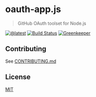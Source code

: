 # oauth-app.js

> GitHub OAuth toolset for Node.js

[![@latest](https://img.shields.io/npm/v/@octokit/oauth-app.svg)](https://www.npmjs.com/package/@octokit/oauth-app)
[![Build Status](https://github.com/octokit/oauth-app.js/workflows/Test/badge.svg)](https://github.com/octokit/oauth-app.js/actions?workflow=Test)
[![Greenkeeper](https://badges.greenkeeper.io/octokit/oauth-app.js.svg)](https://greenkeeper.io/)

## Contributing

See [CONTRIBUTING.md](CONTRIBUTING.md)
  
## License

[MIT](LICENSE)
